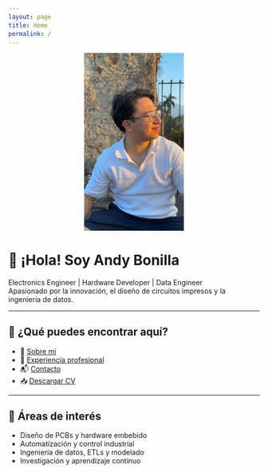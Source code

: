 ```yaml
---
layout: page
title: Home
permalink: /
---
```


<p align="center">
  <img src="assets/foto_andy.jpeg" alt="Andy Bonilla" width="200" />
</p>

# 👋 ¡Hola! Soy Andy Bonilla

Electronics Engineer | Hardware Developer | Data Engineer  
Apasionado por la innovación, el diseño de circuitos impresos y la ingeniería de datos.

---

## 🌟 ¿Qué puedes encontrar aquí?

- 📄 [Sobre mí](about/)
- 💼 [Experiencia profesional](projects/)
- 📬 [Contacto](contact/)
- 📥 [Descargar CV](assets/CV_AndyBonilla.pdf)

---

## 🧠 Áreas de interés

- Diseño de PCBs y hardware embebido
- Automatización y control industrial
- Ingeniería de datos, ETLs y modelado
- Investigación y aprendizaje continuo
